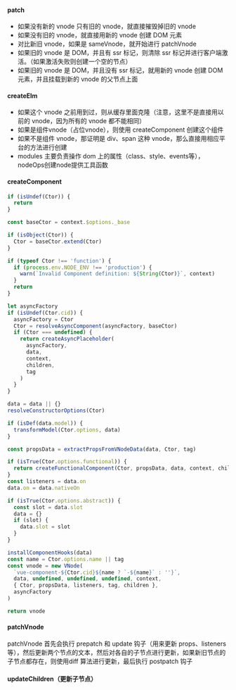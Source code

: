 #### __patch__
- 如果没有新的 vnode 只有旧的 vnode，就直接摧毁掉旧的 vnode
- 如果没有旧的 vnode，就直接用新的 vnode 创建 DOM 元素
- 对比新旧 vnode，如果是 sameVnode，就开始进行 patchVnode
- 如果旧的 vnode 是 DOM，并且有 ssr 标记，则清除 ssr 标记并进行客户端激活。（如果激活失败则创建一个空的节点）
- 如果旧的 vnode 是 DOM，并且没有 ssr 标记，就用新的 vnode 创建 DOM 元素，并且挂载到新的 vnode 的父节点上面

#### createElm
- 如果这个 vnode 之前用到过，则从缓存里面克隆（注意，这里不是直接用以前的 vnode，因为所有的 vnode 都不能相同）
- 如果是组件vnode（占位vnode），则使用 createComponent 创建这个组件
- 如果不是组件 vnode，那证明是 div、span 这种 vnode，那么直接用相应平台的方法进行创建
- modules 主要负责操作 dom 上的属性（class、style、events等），nodeOps创建node提供工具函数

#### createComponent
```javascript
if (isUndef(Ctor)) {
  return
}

const baseCtor = context.$options._base

if (isObject(Ctor)) {
  Ctor = baseCtor.extend(Ctor)
}

if (typeof Ctor !== 'function') {
  if (process.env.NODE_ENV !== 'production') {
    warn(`Invalid Component definition: ${String(Ctor)}`, context)
  }
  return
}

let asyncFactory
if (isUndef(Ctor.cid)) {
  asyncFactory = Ctor
  Ctor = resolveAsyncComponent(asyncFactory, baseCtor)
  if (Ctor === undefined) {
    return createAsyncPlaceholder(
      asyncFactory,
      data,
      context,
      children,
      tag
    )
  }
}

data = data || {}
resolveConstructorOptions(Ctor)

if (isDef(data.model)) {
  transformModel(Ctor.options, data)
}

const propsData = extractPropsFromVNodeData(data, Ctor, tag)

if (isTrue(Ctor.options.functional)) {
  return createFunctionalComponent(Ctor, propsData, data, context, children)
}
const listeners = data.on
data.on = data.nativeOn

if (isTrue(Ctor.options.abstract)) {
  const slot = data.slot
  data = {}
  if (slot) {
    data.slot = slot
  }
}

installComponentHooks(data)
const name = Ctor.options.name || tag
const vnode = new VNode(
  `vue-component-${Ctor.cid}${name ? `-${name}` : ''}`,
  data, undefined, undefined, undefined, context,
  { Ctor, propsData, listeners, tag, children },
  asyncFactory
)

return vnode
```

#### patchVnode
patchVnode 首先会执行 prepatch 和 update 钩子（用来更新 props、listeners 等），然后更新两个节点的文本，然后对各自的子节点进行更新，如果新旧节点的子节点都存在，则使用diff 算法进行更新，最后执行 postpatch 钩子

#### updateChildren（更新子节点）
